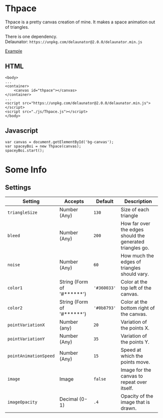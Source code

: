 # Thpace
Thpace is a pretty canvas creation of mine. It makes a space animation out of triangles.

There is one dependency.  
Delaunator: `https://unpkg.com/delaunator@2.0.0/delaunator.min.js`

[Example](https://www.braedin.com/Thpace/)


## HTML
```
<body>
...
<container>
    <canvas id="thpace"></canvas>
</container>
...
<script src="https://unpkg.com/delaunator@2.0.0/delaunator.min.js"></script>
<script src="./js/Thpace.js"></script>
</body>
```

## Javascript
```
var canvas = document.getElementById('bg-canvas');
var spaceyBoi = new Thpace(canvas);
spaceyBoi.start();
```

# Some Info
## Settings
<table class="table table-bordered">
    <thead>
        <tr>
            <th>Setting</th>
            <th>Accepts</th>
            <th>Default</th>
            <th>Description</th>
        </tr>
    </thead>
    <tbody>
        <tr>
            <td><code>triangleSize</code></td>
            <td>Number (Any)</td>
            <td><code>130</code></td>
            <td>Size of each triangle</td>
        </tr>
        <tr>
            <td><code>bleed</code></td>
            <td>Number (Any)</td>
            <td><code>200</code></td>
            <td>How far over the edges should the generated triangles go.</td>
        </tr>
        <tr>
            <td><code>noise</code></td>
            <td>Number (Any)</td>
            <td><code>60</code></td>
            <td>How much the edges of triangles should vary.</td>
        </tr>
        <tr>
            <td><code>color1</code></td>
            <td>String (Form of '#******')</td>
            <td><code>'#360033'</code></td>
            <td>Color at the top left of the canvas.</td>
        </tr>
        <tr>
            <td><code>color2</code></td>
            <td>String (Form of '#******')</td>
            <td><code>'#0b8793'</code></td>
            <td>Color at the bottom right of the canvas.</td>
        </tr>
        <tr>
            <td><code>pointVariationX</code></td>
            <td>Number (any)</td>
            <td><code>20</code></td>
            <td>Variation of the points X.</td>
        </tr>
        <tr>
            <td><code>pointVariationY</code></td>
            <td>Number (Any)</td>
            <td><code>35</code></td>
            <td>Variation of the points Y.</td>
        </tr>
        <tr>
            <td><code>pointAnimationSpeed</code></td>
            <td>Number (Any)</td>
            <td><code>15</code></td>
            <td>Speed at which the points move.</td>
        </tr>
        <tr>
            <td><code>image</code></td>
            <td>Image</td>
            <td><code>false</code></td>
            <td>Image for the canvas to repeat over itself.</td>
        </tr>
        <tr>
            <td><code>imageOpacity</code></td>
            <td>Decimal (0-1)</td>
            <td><code>.4</code></td>
            <td>Opacity of the image that is drawn.</td>
        </tr>
    </tbody>
</table>
